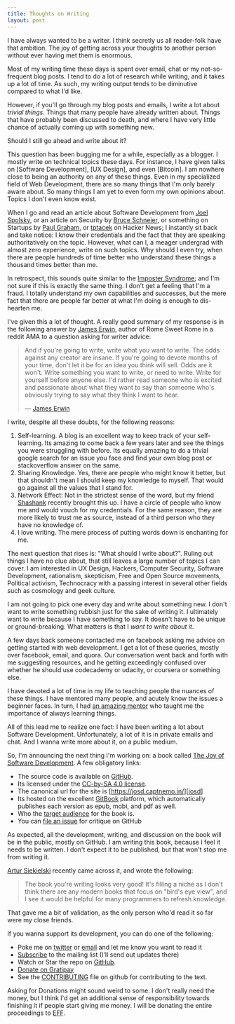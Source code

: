 ```yaml
---
title: Thoughts on Writing
layout: post
---
```


I have always wanted to be a writer. I think secretly us all reader-folk have that ambition. The joy of getting across your thoughts to another person without ever having met them is enormous.

Most of my writing time these days is spent over email, chat or my not-so-frequent blog posts. I tend to do a lot of research while writing, and it takes up a lot of time. As such, my writing output tends to be diminutive compared to what I'd like.

However, if you'll go through my blog posts and emails, I write a lot about _trivial things_. Things that many people have already written about. Things that have probably been discussed to death, and where I have very little chance of actually coming up with something new.

Should I still go ahead and write about it?

This question has been bugging me for a while, especially as a blogger. I mostly write on technical topics these days. For instance, I have given talks on [Software Development], [UX Design], and even [Bitcoin]. I am nowhere close to being an authority on any of these things. Even in my specialized field of Web Development, there are so many things that I'm only barely aware about. So many things I am yet to even form my own opinions about. Topics I don't even know exist.

When I go and read an article about Software Development from [Joel Spolsky][jos], or an article on Security by [Bruce Schneier][schneier], or something on Startups by [Paul Graham][pg], or [tptacek][tptacek] on Hacker News; I instantly sit back and take notice: I know their credentials and the fact that they are speaking authoritatively on the topic. However, what can I, a meager undergrad with almost zero experience, write on such topics. Why should I even try, when there are people hundreds of time better who understand these things a thousand times better than me.

In retrospect, this sounds quite similar to the [Imposter Syndrome][imposter]; and I'm not sure if this is exactly the same thing. I don't get a feeling that I'm a fraud. I totally understand my own capabilities and successes, but the mere fact that there are people far better at what I'm doing is enough to dis-hearten me.

I've given this a lot of thought. A really good summary of my response is in the following answer by [James Erwin][je], author of Rome Sweet Rome in a reddit AMA to a question asking for writer advice:

>And if you're going to write, write what you want to write. The odds against any creator are insane. If you're going to devote months of your time, don't let it be for an idea you think will sell. Odds are it won't. Write something you want to write, or need to write. Write for yourself before anyone else. I'd rather read someone who is excited and passionate about what they want to say than someone who's obviously trying to say what they think I want to hear.
>
> &mdash; [James Erwin][ama]

I write, despite all these doubts, for the following reasons:

1. Self-learning. A blog is an excellent way to keep track of your self-learning. Its amazing to come back a few years later and see the things you were struggling with before. Its equally amazing to do a trivial google search for an issue you face and find your own blog post or stackoverflow answer on the same.
2. Sharing Knowledge. Yes, there are people who might know it better, but that shouldn't mean I should keep my knowledge to myself. That would go against all the values that I stand for.
3. Network Effect: Not in the strictest sense of the word, but my friend [Shashank][sm] recently brought this up. I have a circle of people who know me and would vouch for my credentials. For the same reason, they are more likely to trust me as source, instead of a third person who they have no knowledge of.
4. I love writing. The mere process of putting words down is enchanting for me.

The next question that rises is: "What should I write about?". Ruling out things I have no clue about, that still leaves a large number of topics I can cover. I am interested in UX Design, Hackers, Computer Security, Software Development, rationalism, skepticism, Free and Open Source movements, Political activism, Technocracy with a passing interest in several other fields such as cosmology and geek culture.

I am not going to pick one every day and write about something new. I don't want to write something rubbish just for the sake of writing it. I ultimately want to write because I have something to say. It doesn't have to be unique or ground-breaking. What matters is that I _want to write about it_.

A few days back someone contacted me on facebook asking me advice on getting started with web development. I get a lot of these queries, mostly over facebook, email, and quora. Our conversation went back and forth with me suggesting resources, and he getting exceedingly confused over whether he should use codecademy or udacity, or coursera or something else.

I have devoted a lot of time in my life to teaching people the nuances of these things. I have mentored many people, and acutely know the issues a beginner faces. In turn, I had [an amazing mentor][ishan] who taught me the importance of always learning things.

All of this lead me to realize one fact: I have been writing a lot about Software Development. Unfortunately, a lot of it is in private emails and chat. And I wanna write more about it, on a public medium.

So, I'm announcing the next thing I'm working on: a book called [The Joy of Software Development](). A few obligatory links:

- The source code is available on [GitHub][josd-gh].
- Its licensed under the [CC-by-SA 4.0 license][license].
- The canonical url for the site is [https://josd.captnemo.in/][josd]
- Its hosted on the excellent [GitBook][gb] platform, which automatically publishes each version as epub, mobi, and pdf as well.
- Who the [target audience][josd-audience] for the book is.
- You can [file an issue][josd-issue] for critique on GitHub

As expected, all the development, writing, and discussion on the book will be in the public, mostly on GitHub. I am writing this book, because I feel it needs to be written. I don't expect it to be published, but that won't stop me from writing it.

[Artur Siekielski][artur] recently came across it, and wrote the following:

>The book you're writing looks very good! It's filling a niche as I don't think there are any modern books that focus on "bird's eye view", and I see it would be helpful for many programmers to refresh knowledge.

That gave me a bit of validation, as the only person who'd read it so far were my close friends.

If you wanna support its development, you can do one of the following:

- Poke me on [twitter][twitter] or [email][email] and let me know you want to read it
- [Subscribe][josd] to the mailing list (I'll send out updates there)
- Watch or Star the repo on [GitHub][josd-gh].
- [Donate on Gratipay][gratipay]
- See the [CONTRIBUTING][contributing] file on github for contributing to the text.

Asking for Donations might sound weird to some. I don't really need the money, but I think I'd get an additional sense of responsibility towards finishing it if people start giving me money. I will be donating the entire proceedings to [EFF][eff].

[tptacek]: https://news.ycombinator.com/threads?id=tptacek "tptacek's comments on HN"
[schneier]: https://www.schneier.com/ "Schneier on Security"
[imposter]: https://en.wikipedia.org/wiki/Impostor_syndrome "Impostor syndrome"
[je]: http://www.prufrock451.com/ "Official website for James Erwin"
[ama]: https://www.reddit.com/r/IAmA/comments/2w72o7/so_i_sold_a_reddit_reply_to_warner_brothers_a_few/coo5gys "permalink to quote in his reddit ama thread"
[sm]: http://shashankmehta.in "Shashank's personal website"
[ishan]: http://kumarishan.in/ "Kumar Ishan"
[josd-gh]: https://github.com/captn3m0/the-joy-of-software-development "GitHub source for the book"
[license]: https://creativecommons.org/licenses/by-sa/4.0/
[gb]: http://gitbook.com/ "GitBook"
[josd-audience]: https://josd.captnemo.in/content/hn.html "A few words to the HN community"
[josd-issue]: https://github.com/captn3m0/the-joy-of-software-development/issues/new "File a new issue for the book"
[artur]: https://hackerusesthis.com/u/artur "He's made hackerusesthis"
[twitter]: https://twitter.com/captn3m0 "@captn3m0"
[email]: /contact/
[josd]: https://josd.captnemo.in/ "The Joy of Software Development"
[gratipay]: http://gratipay.com/captn3m0/ "My Gratipay Profile"
[eff]: https://www.eff.org/ "Electronic Frontier Foundation"
[jos]: http://www.joelonsoftware.com/ "Joel on Software"
[pg]: http://paulgraham.com/articles.html "Essays by Paul Graham"
[contributing]: https://github.com/captn3m0/the-joy-of-software-development/blob/master/CONTRIBUTING.md "Contributing Guide on GitHub"
